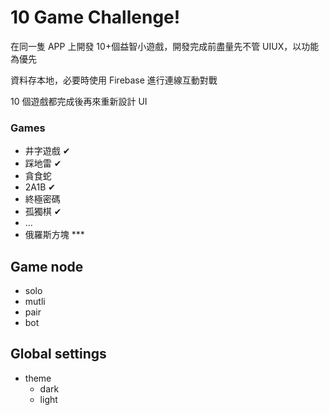 # 10 Game Challenge!

在同一隻 APP 上開發 10+個益智小遊戲，開發完成前盡量先不管 UIUX，以功能為優先

資料存本地，必要時使用 Firebase 進行連線互動對戰

10 個遊戲都完成後再來重新設計 UI

### Games

- 井字遊戲 ✔
- 踩地雷 ✔
- 貪食蛇
- 2A1B ✔
- 終極密碼
- 孤獨棋 ✔
- …
- 俄羅斯方塊 \*\*\*

## Game node

- solo
- mutli
- pair
- bot

## Global settings

- theme
  - dark
  - light
